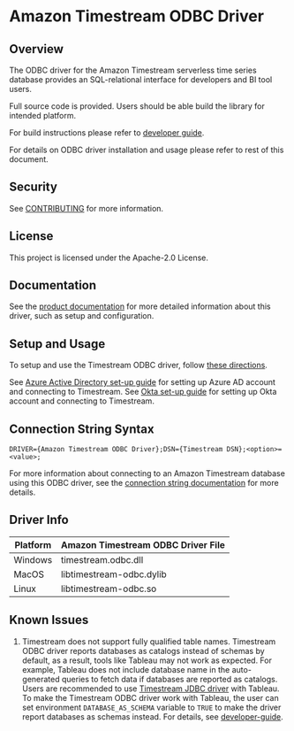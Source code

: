 # Amazon Timestream ODBC Driver

## Overview

The ODBC driver for the Amazon Timestream serverless time series database provides an 
SQL-relational interface for developers and BI tool users.

Full source code is provided. Users should be able build the library for intended platform.

For build instructions please refer to [developer guide](docs/markdown/setup/developer-guide.md).

For details on ODBC driver installation and usage please refer to rest of this document.

## Security

See [CONTRIBUTING](CONTRIBUTING.md#security-issue-notifications) for more information.

## License

This project is licensed under the Apache-2.0 License.

## Documentation

See the [product documentation](docs/markdown/index.md) for more detailed information about this driver, such as setup and configuration.

## Setup and Usage

To setup and use the Timestream ODBC driver, follow [these directions](docs/markdown/setup/setup.md).

See [Azure Active Directory set-up guide](/docs/markdown/setup/aad-saml-setup.md) for setting up Azure AD account and connecting to Timestream. See [Okta set-up guide](/docs/markdown/setup/Okta-setup.md) for setting up Okta account and connecting to Timestream.

## Connection String Syntax

```
DRIVER={Amazon Timestream ODBC Driver};DSN={Timestream DSN};<option>=<value>;
```

For more information about connecting to an Amazon Timestream database using this ODBC driver, see
the [connection string documentation](docs/markdown/setup/connection-string.md) for more details.

## Driver Info
| Platform | Amazon Timestream ODBC Driver File 
|----------|-----------------------------------|
| Windows | timestream.odbc.dll
| MacOS | libtimestream-odbc.dylib
| Linux | libtimestream-odbc.so

## Known Issues
1. Timestream does not support fully qualified table names. Timestream ODBC driver reports databases as catalogs instead of schemas by default, as a result, tools like Tableau may not work as expected. For example, Tableau does not include database name in the auto-generated queries to fetch data if databases are reported as catalogs. Users are recommended to use [Timestream JDBC driver](https://github.com/awslabs/amazon-timestream-driver-jdbc) with Tableau. To make the Timestream ODBC driver work with Tableau, the user can set environment `DATABASE_AS_SCHEMA` variable to `TRUE` to make the driver report databases as schemas instead. For details, see [developer-guide](docs/markdown/setup/developer-guide.md/#database-reporting).
